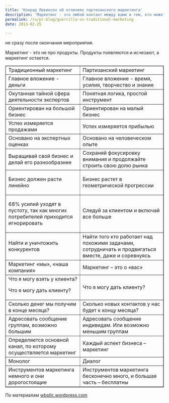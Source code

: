 ```yaml
---
title: 'Конрад Левинсон об отличиях партизанского маркетинга'
description: 'Маркетинг - это любой контакт между вами и тем, кто может у вас что-то купить. Это процесс, а не событие, и больше похоже на работу на ферме, чем на охоту. Даже маркетинг, ориентированный на организацию конкретных мероприятий, начинается задолго до мероприятия и заканчивается не сразу после окончания мероприятия.'
permalink: /ru/pr-blog/guerrilla-vs-traditional-marketing
date: 2013-02-25

---
```


не сразу после окончания мероприятия.

Маркетинг - это не про продукты. Продукты появляются и исчезают, а маркетинг остается.

<table border="1" cellpadding="5">

<tr>

<td>Традиционный маркетинг</td>

<td>Партизанский маркетинг</td>

</tr>

<tr>

<td>Главное вложение - деньги</td>

<td>Главное вложение - время, усилия, творчество и знание</td>

</tr>

<tr>

<td>Окутанная тайной сфера деятельности экспертов</td>

<td>Понятная логика, простой инструмент</td>

</tr>

<tr>

<td>Ориентирован на большой бизнес </td>

<td>Ориентирован на малый бизнес</td>

</tr>

<tr>

<td>Успех измеряется продажами</td>

<td>Успех измеряется прибылью</td>

</tr>

<tr>

<td>Основано на экспертных оценках</td>

<td>Основано на человеческом опыте</td>

</tr>

<tr>

<td>Выращивай свой бизнес и делай его разнообразнее

</td>

<td>Сохраняй фокусировку внимания и  продолжайте строить свою долю рынка</td>

</tr>

<tr>

<td>

Бизнес должен расти линейно

</td>

<td>Бизнес растет в геометрической прогрессии

</td>

</tr>

<tr>

<td>

68% усилий уходят в пустоту, так как многих потребителей приходится игнорировать

</td>

<td>Следуй за клиентом и включай все больше</td>

</tr>

<tr>

<td>Найти и уничтожить конкурентов</td>

<td>Найти того кто работает над похожими задачами, сотрудничать и продвигаться вместе, даже и соревнуясь</td>

</tr>

<tr>

<td>Маркетинг «мы», «наша компания»

</td>

<td>Маркетинг – это о «вас»</td>

</tr>

<tr>

<td>Что я могу взять у клиента?

Что я могу дать клиенту?</td>

<td>Что я могу дать клиенту?</td>

</tr>

<tr>

<td>Сколько денег мы получим в конце месяца?</td>

<td>Сколько новых контактов у нас будет к концу месяца?</td>

</tr>

<tr>

<td>Адресовать сообщение группам, возможно большим</td>

<td>Адресовать сообщение индивидам. Или возможно меньшим группам</td>

</tr>

<tr>

<td>Определяется основной канал, по которому осуществляется маркетинг</td>

<td>Каждый аспект бизнеса – маркетинг</td>

</tr>

<tr>

<td>Монолог</td>

<td>Диалог</td>

</tr>

<tr>

<td>Инструментов маркетинга немного и они дорогостоящие</td>

<td>Инструментов маркетинга бесконечно много, и большая часть – бесплатны</td>

</tr>

</table>

По материалам <a href="http://wbpllc.wordpress.com/2009/10/13/traditional-marketing-vs-guerilla-marketing-jay-conrad-levinson/">wbpllc.wordpress.com</a>

